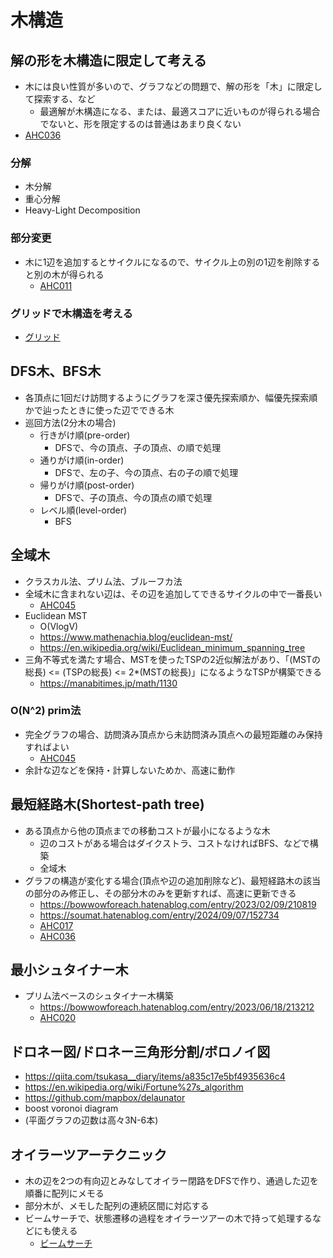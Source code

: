 # 木構造

## 解の形を木構造に限定して考える

- 木には良い性質が多いので、グラフなどの問題で、解の形を「木」に限定して探索する、など
  - 最適解が木構造になる、または、最適スコアに近いものが得られる場合でないと、形を限定するのは普通はあまり良くない
- [AHC036](../ContestMemo/ahc036.md)

### 分解

- 木分解
- 重心分解
- Heavy-Light Decomposition

### 部分変更

- 木に1辺を追加するとサイクルになるので、サイクル上の別の1辺を削除すると別の木が得られる
  - [AHC011](../ContestMemo/ahc011.md)

### グリッドで木構造を考える

- [グリッド](./grid.md)

## DFS木、BFS木

- 各頂点に1回だけ訪問するようにグラフを深さ優先探索順か、幅優先探索順かで辿ったときに使った辺でできる木
- 巡回方法(2分木の場合)
  - 行きがけ順(pre-order)
    - DFSで、今の頂点、子の頂点、の順で処理
  - 通りがけ順(in-order)
    - DFSで、左の子、今の頂点、右の子の順で処理
  - 帰りがけ順(post-order)
    - DFSで、子の頂点、今の頂点の順で処理
  - レベル順(level-order)
    - BFS

## 全域木

- クラスカル法、プリム法、ブルーフカ法
- 全域木に含まれない辺は、その辺を追加してできるサイクルの中で一番長い
  - [AHC045](../ContestMemo/ahc045.md)
- Euclidean MST
  - O(VlogV)
  - https://www.mathenachia.blog/euclidean-mst/
  - https://en.wikipedia.org/wiki/Euclidean_minimum_spanning_tree
- 三角不等式を満たす場合、MSTを使ったTSPの2近似解法があり、「(MSTの総長) <= (TSPの総長) <= 2\*(MSTの総長)」になるようなTSPが構築できる
  - https://manabitimes.jp/math/1130

### O(N^2) prim法

- 完全グラフの場合、訪問済み頂点から未訪問済み頂点への最短距離のみ保持すればよい
  - [AHC045](../ContestMemo/ahc045.md)
- 余計な辺などを保持・計算しないためか、高速に動作

## 最短経路木(Shortest-path tree)

- ある頂点から他の頂点までの移動コストが最小になるような木
  - 辺のコストがある場合はダイクストラ、コストなければBFS、などで構築
  - 全域木
- グラフの構造が変化する場合(頂点や辺の追加削除など)、最短経路木の該当の部分のみ修正し、その部分木のみを更新すれば、高速に更新できる
  - https://bowwowforeach.hatenablog.com/entry/2023/02/09/210819
  - https://soumat.hatenablog.com/entry/2024/09/07/152734
  - [AHC017](../ContestMemo/ahc017.md)
  - [AHC036](../ContestMemo/ahc036.md)

## 最小シュタイナー木

- プリム法ベースのシュタイナー木構築
  - https://bowwowforeach.hatenablog.com/entry/2023/06/18/213212
  - [AHC020](../ContestMemo/ahc020.md)

## ドロネー図/ドロネー三角形分割/ボロノイ図

- https://qiita.com/tsukasa__diary/items/a835c17e5bf4935636c4
- https://en.wikipedia.org/wiki/Fortune%27s_algorithm
- https://github.com/mapbox/delaunator
- boost voronoi diagram
- (平面グラフの辺数は高々3N-6本)

## オイラーツアーテクニック

- 木の辺を2つの有向辺とみなしてオイラー閉路をDFSで作り、通過した辺を順番に配列にメモる
- 部分木が、メモした配列の連続区間に対応する
- ビームサーチで、状態遷移の過程をオイラーツアーの木で持って処理するなどにも使える
  - [ビームサーチ](./beam_search.md)


